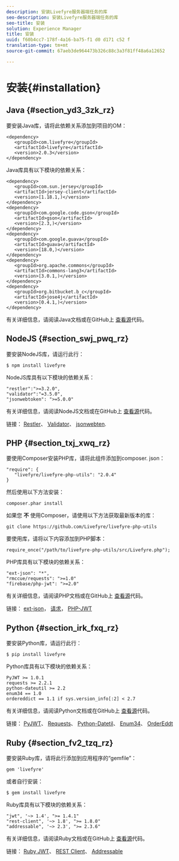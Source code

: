 ```yaml
---
description: 安装Livefyre服务器端任务的库
seo-description: 安装Livefyre服务器端任务的库
seo-title: 安装
solution: Experience Manager
title: 安装
uuid: f60b4cc7-178f-4a16-ba75-f1 d0 d171 c52 f
translation-type: tm+mt
source-git-commit: 67aeb3de964473b326c88c3a3f81ff48a6a12652

---
```



# 安装{#installation}


## Java {#section_yd3_3zk_rz}

要安装Java库，请将此依赖关系添加到项目的OM：

```
<dependency> 
   <groupId>com.livefyre</groupId> 
   <artifactId>livefyre</artifactId> 
   <version>2.0.3</version> 
</dependency>
```

Java库具有以下模块的依赖关系：

```
<dependency> 
   <groupId>com.sun.jersey</groupId> 
   <artifactId>jersey-client</artifactId> 
   <version>[1.18.1,)</version> 
</dependency> 
<dependency> 
   <groupId>com.google.code.gson</groupId> 
   <artifactId>gson</artifactId> 
   <version>[2.3,)</version> 
</dependency> 
<dependency> 
   <groupId>com.google.guava</groupId> 
   <artifactId>guava</artifactId> 
   <version>[18.0,)</version> 
</dependency> 
<dependency> 
   <groupId>org.apache.commons</groupId> 
   <artifactId>commons-lang3</artifactId> 
   <version>[3.0.1,)</version> 
</dependency> 
<dependency> 
   <groupId>org.bitbucket.b_c</groupId> 
   <artifactId>jose4j</artifactId> 
   <version>[0.4.1,)</version> 
</dependency> 
```

有关详细信息，请阅读Java文档或在GitHub上 [查看源](https://github.com/Livefyre/livefyre-java-utils)代码。

## NodeJS {#section_swj_pwq_rz}

要安装NodeJS库，请运行此行：

`$ npm install livefyre`

NodeJS库具有以下模块的依赖关系：

```
"restler":">=3.2.0", 
"validator":"=3.5.0", 
"jsonwebtoken": ">=5.0.0" 
```

有关详细信息，请阅读NodeJS文档或在GitHub上 [查看源](https://github.com/Livefyre/livefyre-nodejs-utils)代码。

链接： [Restler](https://github.com/danwrong/restler)、 [Validator](https://www.npmjs.org/package/validator)、 [jsonwebten](https://github.com/auth0/node-jsonwebtoken).

## PHP {#section_txj_xwq_rz}

要使用Composer安装PHP库，请将此组件添加到composer. json：

```
"require": { 
   "livefyre/livefyre-php-utils": "2.0.4" 
}
```

然后使用以下方法安装：

```
composer.phar install 
```

如果您 **不** 使用Composer，请使用以下方法获取最新版本的库：

```
git clone https://github.com/Livefyre/livefyre-php-utils 
```

要使用库，请将以下内容添加到PHP脚本：

```
require_once("/path/to/livefyre-php-utils/src/Livefyre.php"); 
```

PHP库具有以下模块的依赖关系：

```
"ext-json": "*", 
"rmccue/requests": ">=1.0" 
"firebase/php-jwt": ">=2.0" 
```

有关详细信息，请阅读PHP文档或在GitHub上 [查看源](https://github.com/Livefyre/livefyre-php-utils)代码。

链接： [ext-json](https://php.net/manual/en/book.json.php)， [请求](https://github.com/rmccue/Requests/)， [PHP-JWT](https://github.com/firebase/php-jwt/tree/v2.0.0)

## Python {#section_irk_fxq_rz}

要安装Python库，请运行此行：

`$ pip install livefyre`

Python库具有以下模块的依赖关系：

```
PyJWT >= 1.0.1  
requests >= 2.2.1  
python-dateutil >= 2.2  
enum34 == 1.0  
ordereddict == 1.1 if sys.version_info[:2] < 2.7 
```

有关详细信息，请阅读Python文档或在GitHub上 [查看源](https://github.com/Livefyre/livefyre-python-utils)代码。

链接： [PyJWT](https://github.com/progrium/pyjwt)、 [Requests](https://github.com/kennethreitz/requests)、 [Python-Datetil](https://pypi.python.org/pypi/python-dateutil)、 [Enum34](https://pypi.python.org/pypi/enum34)、 [OrderEddt](https://pypi.python.org/pypi/ordereddict)

## Ruby {#section_fv2_tzq_rz}

要安装Ruby库，请将此行添加到应用程序的“gemfile”：

```
gem 'livefyre' 
```

或者自行安装：

`$ gem install livefyre`

Ruby库具有以下模块的依赖关系：

```
"jwt", '~> 1.4', ">= 1.4.1"  
"rest-client", '~> 1.8', ">= 1.8.0"  
"addressable", '~> 2.3', ">= 2.3.6" 
```

有关详细信息，请阅读Ruby文档或在GitHub上 [查看源](https://github.com/Livefyre/livefyre-ruby-utils)代码。

链接： [Ruby JWT](https://github.com/firebase/php-jwt/tree/v2.0.0)、 [REST Client](https://github.com/rest-client/rest-client/)、 [Addressable](https://github.com/sporkmonger/addressable)
